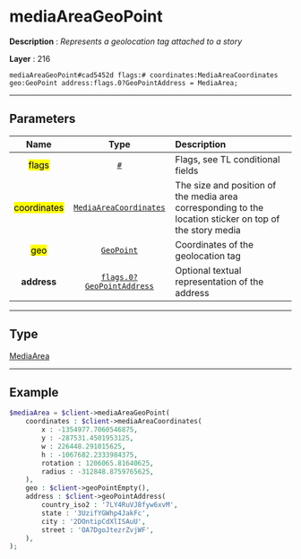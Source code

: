 # mediaAreaGeoPoint

**Description** : *Represents a geolocation tag attached to a story*

**Layer** : 216

```tl
mediaAreaGeoPoint#cad5452d flags:# coordinates:MediaAreaCoordinates geo:GeoPoint address:flags.0?GeoPointAddress = MediaArea;
```

---

## Parameters

| Name | Type | Description |
| :---: | :---: | :--- |
| <mark>flags</mark> | [`#`](type/#) | Flags, see TL conditional fields |
| <mark>coordinates</mark> | [`MediaAreaCoordinates`](type/MediaAreaCoordinates) | The size and position of the media area corresponding to the location sticker on top of the story media |
| <mark>geo</mark> | [`GeoPoint`](type/GeoPoint) | Coordinates of the geolocation tag |
| **address** | [`flags.0?GeoPointAddress`](type/GeoPointAddress) | Optional textual representation of the address |

---

## Type

[MediaArea](type/MediaArea)

---

## Example

```php
$mediaArea = $client->mediaAreaGeoPoint(
	coordinates : $client->mediaAreaCoordinates(
		x : -1354977.7060546875,
		y : -287531.4501953125,
		w : 226448.291015625,
		h : -1067682.2333984375,
		rotation : 1206065.81640625,
		radius : -312848.8759765625,
	),
	geo : $client->geoPointEmpty(),
	address : $client->geoPointAddress(
		country_iso2 : '7LY4RuVJ8fyw6xvM',
		state : '3UzifYGWhp4JakFc',
		city : '2DOntipCdXlISAuU',
		street : 'OA7DgoJtezrZvjWF',
	),
);
```